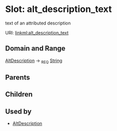
# Slot: alt_description_text


text of an attributed description

URI: [linkml:alt_description_text](https://w3id.org/linkml/alt_description_text)


## Domain and Range

[AltDescription](AltDescription.md) &#8594;  <sub>REQ</sub> [String](String.md)

## Parents


## Children


## Used by

 * [AltDescription](AltDescription.md)

